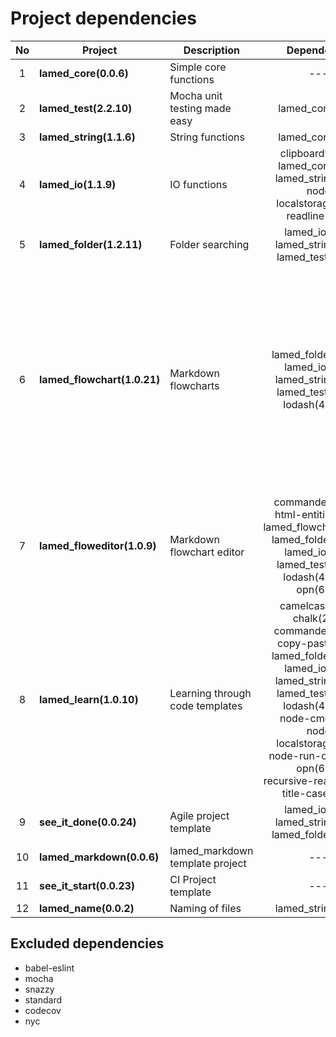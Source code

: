 # Project dependencies

No | Project | Description | Dependencies | devDependencies | Total
:----: | -------- | ------------ | :---------------: | :------------: | :-----:
1 | **lamed_core(0.0.6)** | Simple core functions | ---- | ---- | 0 
2 | **lamed_test(2.2.10)** | Mocha unit testing made easy | lamed_core(0.0.6) | ---- | 1 
3 | **lamed_string(1.1.6)** | String functions | lamed_core(0.0.6) | lamed_test(2.2.10) | 2 
4 | **lamed_io(1.1.9)** | IO functions | clipboardy(2.0.0)<br>lamed_core(0.0.6)<br>lamed_string(1.1.6)<br>node-localstorage(1.3.1)<br>readline(1.3.0) | lamed_test(2.2.10) | 6 
5 | **lamed_folder(1.2.11)** | Folder searching | lamed_io(1.1.9)<br>lamed_string(1.1.6)<br>lamed_test(2.2.10) | ---- | 3 
6 | **lamed_flowchart(1.0.21)** | Markdown flowcharts | lamed_folder(1.2.11)<br>lamed_io(1.1.9)<br>lamed_string(1.1.6)<br>lamed_test(2.2.10)<br>lodash(4.17.11) | babel-core(6.26.3)<br>babel-loader(8.0.6)<br>babel-preset-env(1.7.0)<br>chalk(2.4.2)<br>expect(24.8.0)<br>html-entities(1.2.1)<br>opn(6.0.0)<br>uglifyjs-webpack-plugin(2.1.3)<br>webpack(4.32.2)<br>webpack-cli(3.3.2)<br>webpack-strip-block(0.2.0) | 16 
7 | **lamed_floweditor(1.0.9)** | Markdown flowchart editor | commander(2.20.0)<br>html-entities(1.2.1)<br>lamed_flowchart(1.0.21)<br>lamed_folder(1.2.11)<br>lamed_io(1.1.9)<br>lamed_test(2.2.10)<br>lodash(4.17.11)<br>opn(6.0.0) | expect(24.8.0) | 9 
8 | **lamed_learn(1.0.10)** | Learning through code templates | camelcase(5.3.1)<br>chalk(2.4.2)<br>commander(2.20.0)<br>copy-paste(1.3.0)<br>lamed_folder(1.2.11)<br>lamed_io(1.1.9)<br>lamed_string(1.1.6)<br>lamed_test(2.2.10)<br>lodash(4.17.11)<br>node-cmd(3.0.0)<br>node-localstorage(1.3.1)<br>node-run-cmd(1.0.1)<br>opn(6.0.0)<br>recursive-readdir(2.2.2)<br>title-case(2.1.1) | assert(2.0.0)<br>expect(24.8.0) | 17 
9 | **see_it_done(0.0.24)** | Agile project template | lamed_io(1.1.9)<br>lamed_string(1.1.6)<br>lamed_folder(1.2.11) | lamed_test(2.2.10) | 4 
10 | **lamed_markdown(0.0.6)** | lamed_markdown template project | ---- | lamed_test(2.2.10) | 1 
11 | **see_it_start(0.0.23)** | CI Project template | ---- | lamed_test(2.2.10) | 1 
12 | **lamed_name(0.0.2)** | Naming of files | lamed_string(1.1.6) | lamed_test(2.2.10) | 2 

## Excluded dependencies

- babel-eslint
- mocha
- snazzy
- standard
- codecov
- nyc
